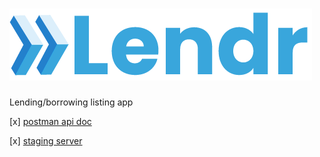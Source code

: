 # ![Lendr Logo](https://github.com/dl90/lendr/blob/main/logo.png?raw=true)

Lending/borrowing listing app

[x] [postman api doc](https://documenter.getpostman.com/view/10337266/TVeiCqJs)

[x] [staging server](http://ec2-44-242-43-38.us-west-2.compute.amazonaws.com/)
